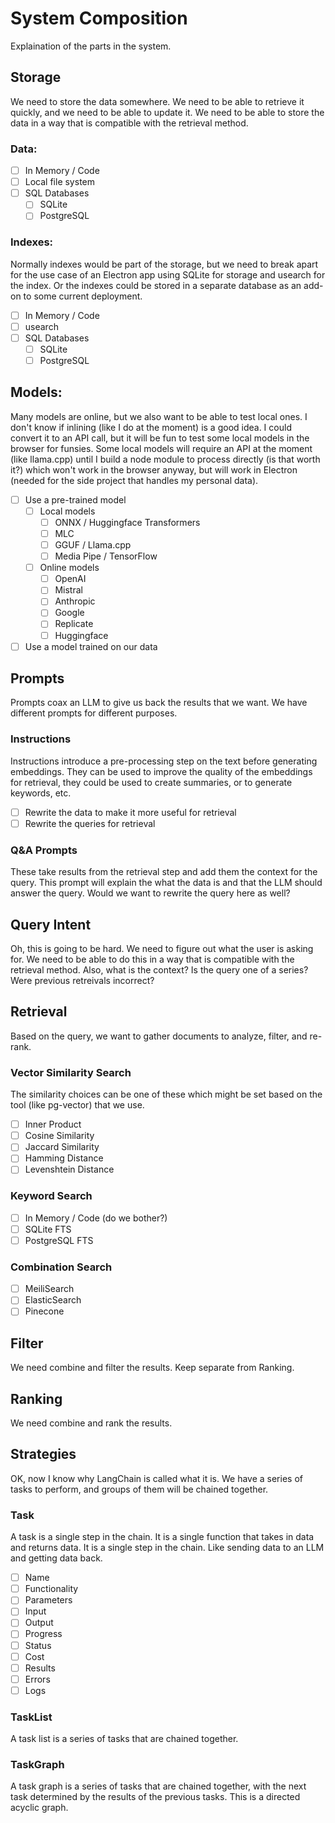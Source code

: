 # System Composition

Explaination of the parts in the system.

## Storage

We need to store the data somewhere. We need to be able to retrieve it quickly, and we need to be able to update it. We need to be able to store the data in a way that is compatible with the retrieval method.

### Data:

- [ ] In Memory / Code
- [ ] Local file system
- [ ] SQL Databases
  - [ ] SQLite
  - [ ] PostgreSQL

### Indexes:

Normally indexes would be part of the storage, but we need to break apart for the use case of an Electron app using SQLite for storage and usearch for the index. Or the indexes could be stored in a separate database as an add-on to some current deployment.

- [ ] In Memory / Code
- [ ] usearch
- [ ] SQL Databases
  - [ ] SQLite
  - [ ] PostgreSQL

## Models:

Many models are online, but we also want to be able to test local ones. I don't know if inlining (like I do at the moment) is a good idea. I could convert it to an API call, but it will be fun to test some local models in the browser for funsies. Some local models will require an API at the moment (like llama.cpp) until I build a node module to process directly (is that worth it?) which won't work in the browser anyway, but will work in Electron (needed for the side project that handles my personal data).

- [ ] Use a pre-trained model
  - [ ] Local models
    - [ ] ONNX / Huggingface Transformers
    - [ ] MLC
    - [ ] GGUF / Llama.cpp
    - [ ] Media Pipe / TensorFlow
  - [ ] Online models
    - [ ] OpenAI
    - [ ] Mistral
    - [ ] Anthropic
    - [ ] Google
    - [ ] Replicate
    - [ ] Huggingface
- [ ] Use a model trained on our data

## Prompts

Prompts coax an LLM to give us back the results that we want. We have different prompts for different purposes.

### Instructions

Instructions introduce a pre-processing step on the text before generating embeddings. They can be used to improve the quality of the embeddings for retrieval, they could be used to create summaries, or to generate keywords, etc.

- [ ] Rewrite the data to make it more useful for retrieval
- [ ] Rewrite the queries for retrieval

### Q&A Prompts

These take results from the retrieval step and add them the context for the query. This prompt will explain the what the data is and that the LLM should answer the query. Would we want to rewrite the query here as well?

## Query Intent

Oh, this is going to be hard. We need to figure out what the user is asking for. We need to be able to do this in a way that is compatible with the retrieval method. Also, what is the context? Is the query one of a series? Were previous retreivals incorrect?

## Retrieval

Based on the query, we want to gather documents to analyze, filter, and re-rank.

### Vector Similarity Search

The similarity choices can be one of these which might be set based on the tool (like pg-vector) that we use.

- [ ] Inner Product
- [ ] Cosine Similarity
- [ ] Jaccard Similarity
- [ ] Hamming Distance
- [ ] Levenshtein Distance

### Keyword Search

- [ ] In Memory / Code (do we bother?)
- [ ] SQLite FTS
- [ ] PostgreSQL FTS

### Combination Search

- [ ] MeiliSearch
- [ ] ElasticSearch
- [ ] Pinecone

## Filter

We need combine and filter the results. Keep separate from Ranking.

## Ranking

We need combine and rank the results.

## Strategies

OK, now I know why LangChain is called what it is. We have a series of tasks to perform, and groups of them will be chained together.

### Task

A task is a single step in the chain. It is a single function that takes in data and returns data. It is a single step in the chain. Like sending data to an LLM and getting data back.

- [ ] Name
- [ ] Functionality
- [ ] Parameters
- [ ] Input
- [ ] Output
- [ ] Progress
- [ ] Status
- [ ] Cost
- [ ] Results
- [ ] Errors
- [ ] Logs

### TaskList

A task list is a series of tasks that are chained together.

### TaskGraph

A task graph is a series of tasks that are chained together, with the next task determined by the results of the previous tasks. This is a directed acyclic graph.
